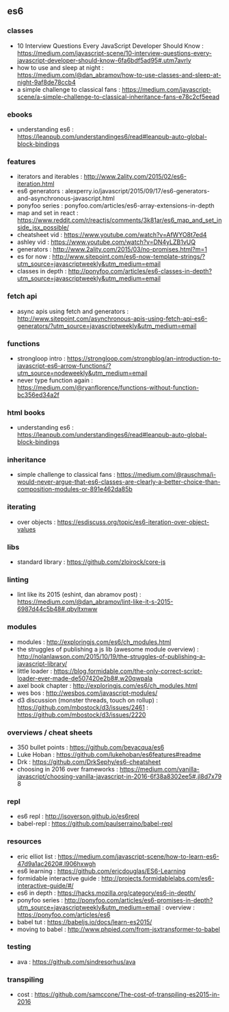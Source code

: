 ## es6   

### classes
- 10 Interview Questions
Every JavaScript Developer Should Know : https://medium.com/javascript-scene/10-interview-questions-every-javascript-developer-should-know-6fa6bdf5ad95#.utm7avrly
- how to use and sleep at night : https://medium.com/@dan_abramov/how-to-use-classes-and-sleep-at-night-9af8de78ccb4
- a simple challenge to classical fans : https://medium.com/javascript-scene/a-simple-challenge-to-classical-inheritance-fans-e78c2cf5eead

### ebooks
- understanding es6 : https://leanpub.com/understandinges6/read#leanpub-auto-global-block-bindings

### features
- iterators and iterables : http://www.2ality.com/2015/02/es6-iteration.html                                                                                                
- es6 generators : alexperry.io/javascript/2015/09/17/es6-generators-and-asynchronous-javascript.html                                                                       
- ponyfoo series : ponyfoo.com/articles/es6-array-extensions-in-depth                                                                                                       
- map and set in react : https://www.reddit.com/r/reactjs/comments/3k81ar/es6_map_and_set_inside_jsx_possible/                                                              
- cheatsheet vid : https://www.youtube.com/watch?v=AfWYO8t7ed4                                                                                                              
- ashley vid : https://www.youtube.com/watch?v=DN4yLZB1vUQ                                                                                                                  
- generators : http://www.2ality.com/2015/03/no-promises.html?m=1                                                                                                           
- es for now : http://www.sitepoint.com/es6-now-template-strings/?utm_source=javascriptweekly&utm_medium=email                                                              
- classes in depth : http://ponyfoo.com/articles/es6-classes-in-depth?utm_source=javascriptweekly&utm_medium=email                                                          

### fetch api
- async apis using fetch and generators : http://www.sitepoint.com/asynchronous-apis-using-fetch-api-es6-generators/?utm_source=javascriptweekly&utm_medium=email

### functions
- strongloop intro : https://strongloop.com/strongblog/an-introduction-to-javascript-es6-arrow-functions/?utm_source=nodeweekly&utm_medium=email
- never type function again : https://medium.com/@ryanflorence/functions-without-function-bc356ed34a2f

### html books
- understanding es6 : https://leanpub.com/understandinges6/read#leanpub-auto-global-block-bindings

### inheritance
- simple challenge to classical fans : https://medium.com/@rauschma/i-would-never-argue-that-es6-classes-are-clearly-a-better-choice-than-composition-modules-or-891e462da85b

### iterating
- over objects : https://esdiscuss.org/topic/es6-iteration-over-object-values

### libs
- standard library : https://github.com/zloirock/core-js

### linting
- lint like its 2015 (eshint, dan abramov post) : https://medium.com/@dan_abramov/lint-like-it-s-2015-6987d44c5b48#.qbyltxnww

### modules
- modules : http://exploringjs.com/es6/ch_modules.html
- the struggles of publishing a js lib (awesome module overview) : http://nolanlawson.com/2015/10/19/the-struggles-of-publishing-a-javascript-library/
- little loader : https://blog.formidable.com/the-only-correct-script-loader-ever-made-de507420e2b8#.w20qwpala
- axel book chapter : http://exploringjs.com/es6/ch_modules.html
- wes bos : http://wesbos.com/javascript-modules/
- d3 discussion (monster threads, touch on rollup) : https://github.com/mbostock/d3/issues/2461 : https://github.com/mbostock/d3/issues/2220

### overviews / cheat sheets
- 350 bullet points : https://github.com/bevacqua/es6
- Luke Hoban : https://github.com/lukehoban/es6features#readme
- Drk : https://github.com/DrkSephy/es6-cheatsheet
- choosing in 2016 over frameworks : https://medium.com/vanilla-javascript/choosing-vanilla-javascript-in-2016-6f38a8302ee5#.jl8d7x79 8

### repl
- es6 repl : http://jsoverson.github.io/es6repl
- babel-repl : https://github.com/paulserraino/babel-repl

### resources
- eric elliot list : https://medium.com/javascript-scene/how-to-learn-es6-47d9a1ac2620#.l906hxwgh
- es6 learning : https://github.com/ericdouglas/ES6-Learning
- formidable interactive guide : http://projects.formidablelabs.com/es6-interactive-guide/#/
- es6 in depth : https://hacks.mozilla.org/category/es6-in-depth/
- ponyfoo series : http://ponyfoo.com/articles/es6-promises-in-depth?utm_source=javascriptweekly&utm_medium=email : overview : https://ponyfoo.com/articles/es6
- babel tut : https://babeljs.io/docs/learn-es2015/
- moving to babel : http://www.phpied.com/from-jsxtransformer-to-babel

### testing
- ava : https://github.com/sindresorhus/ava

### transpiling
- cost : https://github.com/samccone/The-cost-of-transpiling-es2015-in-2016
